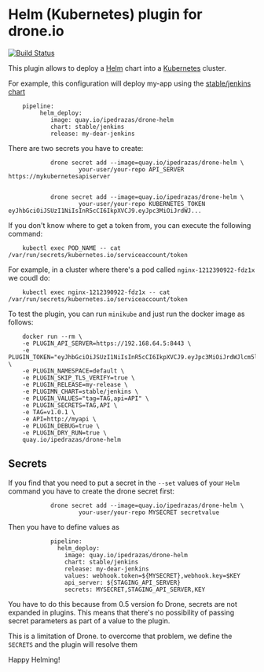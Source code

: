# Helm (Kubernetes) plugin for drone.io

[![Build Status](http://drone.sohohousedigital.com/api/badges/ipedrazas/drone-helm/status.svg)](http://drone.sohohousedigital.com/ipedrazas/drone-helm)

This plugin allows to deploy a [Helm](https://github.com/kubernetes/helm) chart into a [Kubernetes](https://github.com/kubernetes/kubernetes) cluster.

For example, this configuration will deploy my-app using the [stable/jenkins chart](https://github.com/kubernetes/charts/tree/master/stable/jenkins)


        pipeline:
             helm_deploy:
                image: quay.io/ipedrazas/drone-helm                    
                chart: stable/jenkins
                release: my-dear-jenkins

There are two secrets you have to create:

                drone secret add --image=quay.io/ipedrazas/drone-helm \
                        your-user/your-repo API_SERVER https://mykubernetesapiserver


                drone secret add --image=quay.io/ipedrazas/drone-helm \
                        your-user/your-repo KUBERNETES_TOKEN eyJhbGciOiJSUzI1NiIsInR5cCI6IkpXVCJ9.eyJpc3MiOiJrdWJ...

                        
If you don't know where to get a token from, you can execute the following command:

        kubectl exec POD_NAME -- cat /var/run/secrets/kubernetes.io/serviceaccount/token

For example, in a cluster where there's a pod called `nginx-1212390922-fdz1x` we coudl do:

        kubectl exec nginx-1212390922-fdz1x -- cat /var/run/secrets/kubernetes.io/serviceaccount/token


To test the plugin, you can run `minikube` and just run the docker image as follows:


        docker run --rm \
        -e PLUGIN_API_SERVER=https://192.168.64.5:8443 \
        -e PLUGIN_TOKEN="eyJhbGciOiJSUzI1NiIsInR5cCI6IkpXVCJ9.eyJpc3MiOiJrdWJlcm5ld..." \
        -e PLUGIN_NAMESPACE=default \
        -e PLUGIN_SKIP_TLS_VERIFY=true \
        -e PLUGIN_RELEASE=my-release \
        -e PLUGIMN_CHART=stable/jenkins \
        -e PLUGIN_VALUES="tag=TAG,api=API" \
        -e PLUGIN_SECRETS=TAG,API \
        -e TAG=v1.0.1 \
        -e API=http://myapi \
        -e PLUGIN_DEBUG=true \
        -e PLUGIN_DRY_RUN=true \
        quay.io/ipedrazas/drone-helm


## Secrets

If you find that you need to put a secret in the `--set` values of your `Helm` command you have to create the drone secret first:

                drone secret add --image=quay.io/ipedrazas/drone-helm \
                        your-user/your-repo MYSECRET secretvalue

Then you have to define values as 


                pipeline:
                  helm_deploy:
                    image: quay.io/ipedrazas/drone-helm                    
                    chart: stable/jenkins
                    release: my-dear-jenkins
                    values: webhook.token=${MYSECRET},webhook.key=$KEY
                    api_server: ${STAGING_API_SERVER}
                    secrets: MYSECRET,STAGING_API_SERVER,KEY

You have to do this because from 0.5 version fo Drone, secrets are not expanded in plugins. This means that there's
no possibility of passing secret parameters as part of a value to the plugin.

This is a limitation of Drone. to overcome that problem, we define the `SECRETS` and the plugin will resolve them

Happy Helming!
